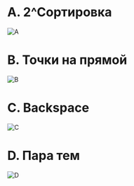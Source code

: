 # A. 2^Сортировка

![A](https://github.com/user-attachments/assets/816b79d3-0af5-497f-804f-465e7354bf5c)

# B. Точки на прямой

![B](https://github.com/user-attachments/assets/3c14aab5-4237-45a2-b94b-ae381347f65c)

# C. Backspace

![C](https://github.com/user-attachments/assets/8a2bfe25-c56d-4591-b1dc-ce537d64dce1)

# D. Пара тем

![D](https://github.com/user-attachments/assets/3ddf4060-cac5-405a-9c4f-5762b9edf868)
